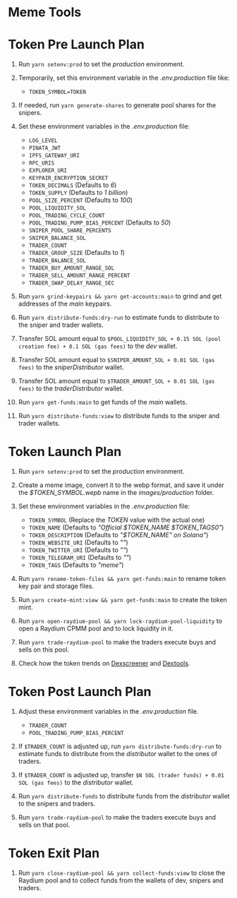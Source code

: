 # Meme Tools

# Token Pre Launch Plan

1. Run `yarn setenv:prod` to set the _production_ environment.

2. Temporarily, set this environment variable in the _.env.production_ file like:

    - `TOKEN_SYMBOL=TOKEN`

3. If needed, run `yarn generate-shares` to generate pool shares for the snipers.

4. Set these environment variables in the _.env.production_ file:

    - `LOG_LEVEL`
    - `PINATA_JWT`
    - `IPFS_GATEWAY_URI`
    - `RPC_URIS`
    - `EXPLORER_URI`
    - `KEYPAIR_ENCRYPTION_SECRET`
    - `TOKEN_DECIMALS` (Defaults to _6_)
    - `TOKEN_SUPPLY` (Defaults to _1 billion_)
    - `POOL_SIZE_PERCENT` (Defaults to _100_)
    - `POOL_LIQUIDITY_SOL`
    - `POOL_TRADING_CYCLE_COUNT`
    - `POOL_TRADING_PUMP_BIAS_PERCENT` (Defaults to _50_)
    - `SNIPER_POOL_SHARE_PERCENTS`
    - `SNIPER_BALANCE_SOL`
    - `TRADER_COUNT`
    - `TRADER_GROUP_SIZE` (Defaults to _1_)
    - `TRADER_BALANCE_SOL`
    - `TRADER_BUY_AMOUNT_RANGE_SOL`
    - `TRADER_SELL_AMOUNT_RANGE_PERCENT`
    - `TRADER_SWAP_DELAY_RANGE_SEC`

5. Run `yarn grind-keypairs && yarn get-accounts:main` to grind and get addresses of the _main_ keypairs.

6. Run `yarn distribute-funds:dry-run` to estimate funds to distribute to the sniper and trader wallets.

7. Transfer SOL amount equal to `$POOL_LIQUIDITY_SOL + 0.15 SOL (pool creation fee) + 0.1 SOL (gas fees)` to the _dev_ wallet.

8. Transfer SOL amount equal to `$SNIPER_AMOUNT_SOL + 0.01 SOL (gas fees)` to the _sniperDistributor_ wallet.

9. Transfer SOL amount equal to `$TRADER_AMOUNT_SOL + 0.01 SOL (gas fees)` to the _traderDistributor_ wallet.

10. Run `yarn get-funds:main` to get funds of the _main_ wallets.

11. Run `yarn distribute-funds:view` to distribute funds to the sniper and trader wallets.

# Token Launch Plan

1. Run `yarn setenv:prod` to set the _production_ environment.

2. Create a meme image, convert it to the webp format, and save it under the _$TOKEN_SYMBOL.wepb_ name in the _images/production_ folder.

3. Set these environment variables in the _.env.production_ file:

    - `TOKEN_SYMBOL` (Replace the _TOKEN_ value with the actual one)
    - `TOKEN_NAME` (Defaults to _"Official $TOKEN_NAME $TOKEN_TAGS0"_)
    - `TOKEN_DESCRIPTION` (Defaults to _"$TOKEN_NAME" on Solana"_)
    - `TOKEN_WEBSITE_URI` (Defaults to _""_)
    - `TOKEN_TWITTER_URI` (Defaults to _""_)
    - `TOKEN_TELEGRAM_URI` (Defaults to _""_)
    - `TOKEN_TAGS` (Defaults to _"meme"_)

4. Run `yarn rename-token-files && yarn get-funds:main` to rename token key pair and storage files.

5. Run `yarn create-mint:view && yarn get-funds:main` to create the token mint.

6. Run `yarn open-raydium-pool && yarn lock-raydium-pool-liquidity` to open a Raydium CPMM pool and to lock liquidity in it.

7. Run `yarn trade-raydium-pool` to make the traders execute buys and sells on this pool.

8. Check how the token trends on [Dexscreener](https://dexscreener.com/?rankBy=trendingScoreM5&order=desc) and [Dextools](https://www.dextools.io/app/en/solana/pairs).

# Token Post Launch Plan

1. Adjust these environment variables in the _.env.production_ file.

    - `TRADER_COUNT`
    - `POOL_TRADING_PUMP_BIAS_PERCENT`

2. If `$TRADER_COUNT` is adjusted up, run `yarn distribute-funds:dry-run` to estimate funds to distribute from the _distributor_ wallet to the ones of traders.

3. If `$TRADER_COUNT` is adjusted up, transfer `$N SOL (trader funds) + 0.01 SOL (gas fees)` to the _distributor_ wallet.

4. Run `yarn distribute-funds` to distribute funds from the _distributor_ wallet to the snipers and traders.

5. Run `yarn trade-raydium-pool` to make the traders execute buys and sells on that pool.

# Token Exit Plan

1. Run `yarn close-raydium-pool && yarn collect-funds:view` to close the Raydium pool and to collect funds from the wallets of dev, snipers and traders.
